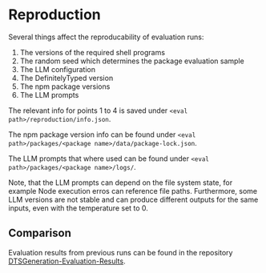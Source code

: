 # Reproduction

Several things affect the reproducability of evaluation runs:
1. The versions of the required shell programs
2. The random seed which determines the package evaluation sample
3. The LLM configuration
4. The DefinitelyTyped version
5. The npm package versions
6. The LLM prompts

The relevant info for points 1 to 4 is saved under `<eval path>/reproduction/info.json`.

The npm package version info can be found under `<eval path>/packages/<package name>/data/package-lock.json`.

The LLM prompts that where used can be found under `<eval path>/packages/<package name>/logs/`.

Note, that the LLM prompts can depend on the file system state, for example Node execution erros can reference file paths. Furthermore, some LLM versions are not stable and can produce different outputs for the same inputs, even with the temperature set to 0.

## Comparison

Evaluation results from previous runs can be found in the repository [DTSGeneration-Evaluation-Results](https://github.com/Mieschendahl/DTSGeneration-Evaluation-Results).